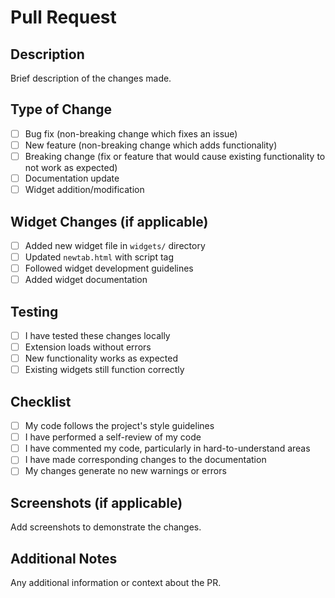 # Pull Request

## Description
Brief description of the changes made.

## Type of Change
- [ ] Bug fix (non-breaking change which fixes an issue)
- [ ] New feature (non-breaking change which adds functionality)
- [ ] Breaking change (fix or feature that would cause existing functionality to not work as expected)
- [ ] Documentation update
- [ ] Widget addition/modification

## Widget Changes (if applicable)
- [ ] Added new widget file in `widgets/` directory
- [ ] Updated `newtab.html` with script tag
- [ ] Followed widget development guidelines
- [ ] Added widget documentation

## Testing
- [ ] I have tested these changes locally
- [ ] Extension loads without errors
- [ ] New functionality works as expected
- [ ] Existing widgets still function correctly

## Checklist
- [ ] My code follows the project's style guidelines
- [ ] I have performed a self-review of my code
- [ ] I have commented my code, particularly in hard-to-understand areas
- [ ] I have made corresponding changes to the documentation
- [ ] My changes generate no new warnings or errors

## Screenshots (if applicable)
Add screenshots to demonstrate the changes.

## Additional Notes
Any additional information or context about the PR.
